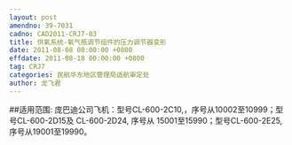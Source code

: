 ```yaml
---
layout: post
amendno: 39-7031
cadno: CAD2011-CRJ7-03
title: 供氧系统-氧气瓶调节组件的压力调节器变形
date: 2011-08-08 00:00:00 +0800
effdate: 2011-08-18 00:00:00 +0800
tag: CRJ7
categories: 民航华东地区管理局适航审定处
author: 龙飞君
---
```


##适用范围:
庞巴迪公司飞机：型号CL-600-2C10,，序号从10002至10999；型号CL-600-2D15及 CL-600-2D24, 序号从 15001至15990；型号CL-600-2E25, 序号从19001至19990。

